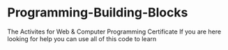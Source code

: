 # Programming-Building-Blocks
The Activites for Web & Computer Programming Certificate
If you are here looking for help you can use all of this code to learn
